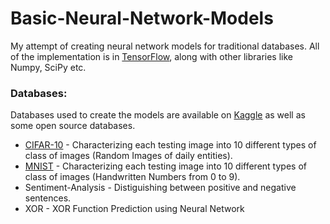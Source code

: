 # Basic-Neural-Network-Models
My attempt of creating neural network models for traditional databases. All of the implementation is in [TensorFlow](https://www.tensorflow.org/), along with other libraries like Numpy, SciPy etc.

### Databases:
Databases used to create the models are available on [Kaggle](https://www.kaggle.com/) as well as some open source databases.

* [CIFAR-10](https://www.cs.toronto.edu/~kriz/cifar.html) - Characterizing each testing image into 10 different types of class of images (Random Images of daily entities).
* [MNIST](http://yann.lecun.com/exdb/mnist/) - Characterizing each testing image into 10 different types of class of images (Handwritten Numbers from 0 to 9).
* Sentiment-Analysis - Distiguishing between positive and negative sentences.
* XOR - XOR Function Prediction using Neural Network
